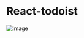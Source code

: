 # React-todoist
![image](https://user-images.githubusercontent.com/70790835/233789465-a72ecc1d-fd4e-40df-adbe-8057c44bfd8e.png)
